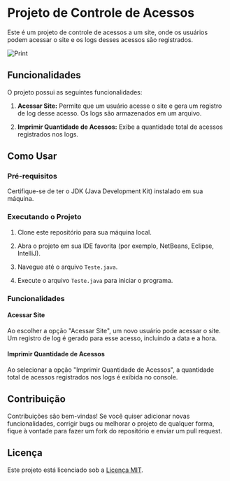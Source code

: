 # Projeto de Controle de Acessos

Este é um projeto de controle de acessos a um site, onde os usuários podem acessar o site e os logs desses acessos são registrados.

![Print](https://github.com/RayanArgolo03/log-txt-java/assets/113947677/0051eeac-b454-4b17-b098-4d93244f23e6)


## Funcionalidades

O projeto possui as seguintes funcionalidades:

1. **Acessar Site:** Permite que um usuário acesse o site e gera um registro de log desse acesso. Os logs são armazenados em um arquivo.

2. **Imprimir Quantidade de Acessos:** Exibe a quantidade total de acessos registrados nos logs.

## Como Usar

### Pré-requisitos

Certifique-se de ter o JDK (Java Development Kit) instalado em sua máquina.

### Executando o Projeto

1. Clone este repositório para sua máquina local.

2. Abra o projeto em sua IDE favorita (por exemplo, NetBeans, Eclipse, IntelliJ).

3. Navegue até o arquivo `Teste.java`.

4. Execute o arquivo `Teste.java` para iniciar o programa.

### Funcionalidades

#### Acessar Site

Ao escolher a opção "Acessar Site", um novo usuário pode acessar o site. Um registro de log é gerado para esse acesso, incluindo a data e a hora.

#### Imprimir Quantidade de Acessos

Ao selecionar a opção "Imprimir Quantidade de Acessos", a quantidade total de acessos registrados nos logs é exibida no console.

## Contribuição

Contribuições são bem-vindas! Se você quiser adicionar novas funcionalidades, corrigir bugs ou melhorar o projeto de qualquer forma, fique à vontade para fazer um fork do repositório e enviar um pull request.

## Licença

Este projeto está licenciado sob a [Licença MIT](LICENSE).
